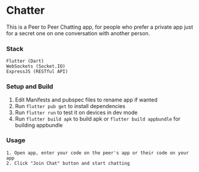 # Chatter

This is a Peer to Peer Chatting app, for people who prefer a private app just for a secret one on one conversation with another person.

### Stack

    Flutter (Dart)
    WebSockets (Socket.IO)
    ExpressJS (RESTful API)

### Setup and Build

1. Edit Manifests and pubspec files to rename app if wanted
2. Run ```flutter pub get``` to install dependencies
3. Run ```flutter run``` to test it on devices in dev mode
4. Run ```flutter build apk``` to build apk or ```flutter build appbundle``` for building appbundle

### Usage

    1. Open app, enter your code on the peer's app or their code on your app
    2. Click "Join Chat" button and start chatting